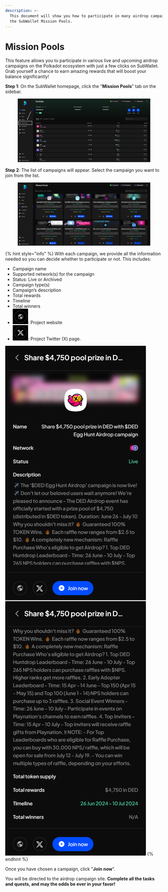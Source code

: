 ```yaml
---
description: >-
  This document will show you how to participate in many airdrop campaigns with
  the SubWallet Mission Pools.
---
```


# Mission Pools

This feature allows you to participate in various live and upcoming airdrop campaigns on the Polkadot ecosystem with just a few clicks on SubWallet. Grab yourself a chance to earn amazing rewards that will boost your balance significantly!

**Step 1**: On the SubWallet homepage, click the "**Mission Pools**" tab on the sidebar.

<figure><img src="../.gitbook/assets/Screenshot_12 (1) (1).png" alt=""><figcaption></figcaption></figure>

**Step 2**: The list of campaigns will appear. Select the campaign you want to join from the list.

<figure><img src="../.gitbook/assets/Screenshot_13 (1) (1).png" alt=""><figcaption></figcaption></figure>

{% hint style="info" %}
With each campaign, we provide all the information needed so you can decide whether to participate or not. This includes:

* Campaign name
* Supported network(s) for the campaign
* Status: Live or Archived
* Campaign type(s)
* Campaign’s description
* Total rewards
* Timeline
* Total winners
* <img src="../.gitbook/assets/Screenshot_6.png" alt="" data-size="line">: Project website
* <img src="../.gitbook/assets/Screenshot_7.png" alt="" data-size="line">: Project Twitter (X) page.

<img src="../.gitbook/assets/Screenshot_32.png" alt="" data-size="original"><img src="../.gitbook/assets/Screenshot_33 (2).png" alt="" data-size="original">
{% endhint %}

Once you have chosen a campaign, click "**Join now**".&#x20;

You will be directed to the airdrop campaign site. **Complete all the tasks and quests, and may the odds be ever in your favor!**
